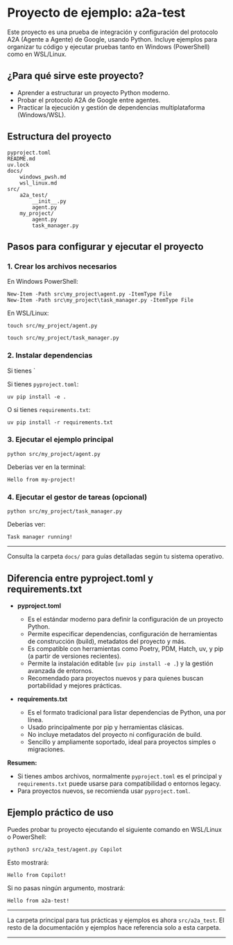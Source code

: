 # Proyecto de ejemplo: a2a-test

Este proyecto es una prueba de integración y configuración del protocolo A2A (Agente a Agente) de Google, usando Python. Incluye ejemplos para organizar tu código y ejecutar pruebas tanto en Windows (PowerShell) como en WSL/Linux.

## ¿Para qué sirve este proyecto?

- Aprender a estructurar un proyecto Python moderno.
- Probar el protocolo A2A de Google entre agentes.
- Practicar la ejecución y gestión de dependencias multiplataforma (Windows/WSL).

## Estructura del proyecto

```wls
pyproject.toml
README.md
uv.lock
docs/
    windows_pwsh.md
    wsl_linux.md
src/
    a2a_test/
        __init__.py
        agent.py
    my_project/
        agent.py
        task_manager.py
```

## Pasos para configurar y ejecutar el proyecto

### 1. Crear los archivos necesarios

En Windows PowerShell:

```psh
New-Item -Path src\my_project\agent.py -ItemType File
New-Item -Path src\my_project\task_manager.py -ItemType File
```

En WSL/Linux:

```wsl
touch src/my_project/agent.py

touch src/my_project/task_manager.py
```

### 2. Instalar dependencias

Si tienes `

Si tienes `pyproject.toml`:

```wsl
uv pip install -e .
```

O si tienes `requirements.txt`:

``` wsl
uv pip install -r requirements.txt
```

### 3. Ejecutar el ejemplo principal

```wsl
python src/my_project/agent.py
```

Deberías ver en la terminal:

```wsl
Hello from my-project!
```

### 4. Ejecutar el gestor de tareas (opcional)

```wsl
python src/my_project/task_manager.py
```

Deberías ver:

```wsl
Task manager running!
```

---

Consulta la carpeta `docs/` para guías detalladas según tu sistema operativo.

## Diferencia entre pyproject.toml y requirements.txt

- **pyproject.toml**
  - Es el estándar moderno para definir la configuración de un proyecto Python.
  - Permite especificar dependencias, configuración de herramientas de construcción (build), metadatos del proyecto y más.
  - Es compatible con herramientas como Poetry, PDM, Hatch, uv, y pip (a partir de versiones recientes).
  - Permite la instalación editable (`uv pip install -e .`) y la gestión avanzada de entornos.
  - Recomendado para proyectos nuevos y para quienes buscan portabilidad y mejores prácticas.

- **requirements.txt**
  - Es el formato tradicional para listar dependencias de Python, una por línea.
  - Usado principalmente por pip y herramientas clásicas.
  - No incluye metadatos del proyecto ni configuración de build.
  - Sencillo y ampliamente soportado, ideal para proyectos simples o migraciones.

**Resumen:**

- Si tienes ambos archivos, normalmente `pyproject.toml` es el principal y `requirements.txt` puede usarse para compatibilidad o entornos legacy.
- Para proyectos nuevos, se recomienda usar `pyproject.toml`.

## Ejemplo práctico de uso

Puedes probar tu proyecto ejecutando el siguiente comando en WSL/Linux o PowerShell:

```wsl
python3 src/a2a_test/agent.py Copilot
```

Esto mostrará:

```wsl
Hello from Copilot!
```

Si no pasas ningún argumento, mostrará:

```wsl
Hello from a2a-test!
```

---

La carpeta principal para tus prácticas y ejemplos es ahora `src/a2a_test`.
El resto de la documentación y ejemplos hace referencia solo a esta carpeta.

---
